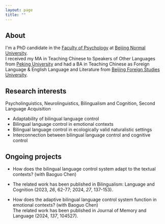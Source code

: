 ```yaml
---
layout: page
title: ""
---
```

## About
I'm a PhD candidate in the [Faculty of Psychology](https://psych.bnu.edu.cn) at [Beijing Normal University](https://en.wikipedia.org/wiki/Beijing_Normal_University).<br> 
I received my MA in Teaching Chinese to Speakers of Other Languages from [Peking University](https://en.wikipedia.org/wiki/Peking_University) and had a BA in Teaching Chinese as Foreign Language & English Language and Literature from [Beijing Foreign Studies University](https://en.wikipedia.org/wiki/Beijing_Foreign_Studies_University).

## Research interests
Psycholinguistics, Neurolinguistics, Bilingualism and Cognition, Second Language Acquisition
- Adaptability of bilingual language control
- Bilingual language control in emotional contexts
- Bilingual language control in ecologically valid naturalistic settings
- Interconnection between bilingual language control and cognitive control

## Ongoing projects 
- How does the bilingual language control system adapt to the textual contexts? (with Baoguo Chen)<br>
* The related work has been published in Bilingualism: Language and Cognition (2023, *26*, 62-77; 2024, *27*, 137-153).
- How does the adaptive bilingual language control system function in emotional contexts? (with Baoguo Chen)<br>
  The related work has been published in Journal of Memory and Language (2024, *137*, 104527).
